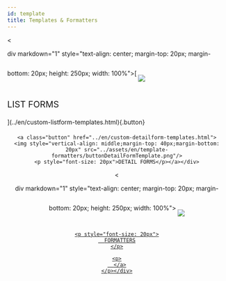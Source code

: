 ```yaml
---
id: template
title: Templates & Formatters
---
```

<

div markdown="1" style="text-align: center; margin-top: 20px; margin-bottom: 20px; height: 250px; width: 100%">[ <img style="vertical-align: middle;margin-top: 40px;margin-bottom: 20px" src="../assets/en/template-formatters/buttonListFormTemplate.png" /> 

<p style="font-size: 20px">
  LIST FORMS
</p>](../en/custom-listform-templates.html){.button}</div>

<div style="text-align: center; margin-top: 20px; margin-bottom: 20px; height: 250px; width: 100%">
  <pre><code>&lt;a class="button" href="../en/custom-detailform-templates.html"&gt;
&lt;img style="vertical-align: middle;margin-top: 40px;margin-bottom: 20px" src="../assets/en/template-formatters/buttonDetailFormTemplate.png"/&gt;
&lt;p style="font-size: 20px"&gt;DETAIL FORMS&lt;/p&gt;&lt;/a&gt;&lt;/div&gt;
</code></pre>
  
  <p>
    <
  </p>
  
  <p>
    div markdown="1" style="text-align: center; margin-top: 20px; margin-bottom: 20px; height: 250px; width: 100%"> <a class="button" href="../en/custom-data-formatters.html"> <img style="vertical-align: middle;margin-top: 40px;margin-bottom: 20px" src="../assets/en/template-formatters/buttonFormatters.png" /></p> 
    
    <p style="font-size: 20px">
      FORMATTERS
    </p>
    
    <p>
      </a>
    </p></div>